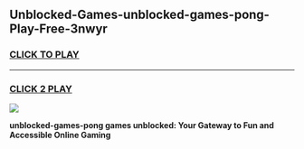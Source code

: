 
## Unblocked-Games-unblocked-games-pong-Play-Free-3nwyr
<h3>
<a href="https://premium76.site?title=unblocked-games-pong&ref=18A1">CLICK TO PLAY</a></h3>
<hr>

<h3>
<a href="https://premium76.site?title=unblocked-games-pong&ref=18A1">CLICK 2 PLAY</a>
  
</h3>

<a href="https://premium76.site?title=unblocked-games-pong&ref=18A1"><img src="https://clearcache.store/games.png"></a>


**unblocked-games-pong games unblocked: Your Gateway to Fun and Accessible Online Gaming**
